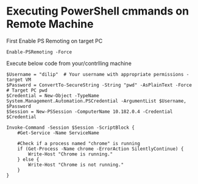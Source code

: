 # Executing PowerShell cmmands on Remote Machine

First Enable PS Remoting on target PC
```
Enable-PSRemoting -Force
```

Execute below code from your/contrlling machine

```
$Username = "dilip"  # Your username with appropriate permissions - target VM
$Password = ConvertTo-SecureString -String "pwd" -AsPlainText -Force  # Target PC pwd
$Credential = New-Object -TypeName System.Management.Automation.PSCredential -ArgumentList $Username, $Password
$Session = New-PSSession -ComputerName 10.182.0.4 -Credential $Credential

Invoke-Command -Session $Session -ScriptBlock {
    #Get-Service -Name ServiceName
     
    #Check if a process named "chrome" is running
    if (Get-Process -Name chrome -ErrorAction SilentlyContinue) {
        Write-Host "Chrome is running."
    } else {
        Write-Host "Chrome is not running."
    }
}
```